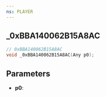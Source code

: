 ```yaml
---
ns: PLAYER
---
```

## _0xBBA140062B15A8AC

```c
// 0xBBA140062B15A8AC
void _0xBBA140062B15A8AC(Any p0);
```

## Parameters
* **p0**:
